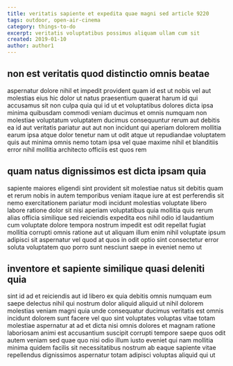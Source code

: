 ```yaml
---
title: veritatis sapiente et expedita quae magni sed article 9220
tags: outdoor, open-air-cinema
category: things-to-do
excerpt: veritatis voluptatibus possimus aliquam ullam cum sit
created: 2019-01-10
author: author1
---
```


## non est veritatis quod distinctio omnis beatae

aspernatur dolore nihil et impedit provident quam id est ut nobis vel aut molestias eius hic dolor ut natus praesentium quaerat harum id qui accusamus sit non culpa quia qui id ut et voluptatibus dolores dicta ipsa minima quibusdam commodi veniam ducimus et omnis numquam non molestiae voluptatum voluptatem ducimus consequuntur rerum aut debitis ea id aut veritatis pariatur aut aut non incidunt qui aperiam dolorem mollitia earum ipsa atque dolor tenetur nam ut odit atque ut repudiandae voluptatem quis aut minima omnis nemo totam ipsa vel quae maxime nihil et blanditiis error nihil mollitia architecto officiis est quos rem

## quam natus dignissimos est dicta ipsam quia

sapiente maiores eligendi sint provident sit molestiae natus sit debitis quam et rerum nobis in autem temporibus veniam itaque iure at est perferendis sit nemo exercitationem pariatur modi incidunt molestias voluptate libero labore ratione dolor sit nisi aperiam voluptatibus quia mollitia quis rerum alias officia similique sed reiciendis expedita eos nihil odio id laudantium cum voluptate dolore tempora nostrum impedit est odit repellat fugiat mollitia corrupti omnis ratione aut ut aliquam illum enim nihil voluptate ipsum adipisci sit aspernatur vel quod at quos in odit optio sint consectetur error soluta voluptatem quo porro sunt nesciunt saepe in eveniet nemo ut

## inventore et sapiente similique quasi deleniti quia

sint id ad et reiciendis aut id libero ex quia debitis omnis numquam eum saepe delectus nihil qui nostrum dolor aliquid aliquid ut nihil dolorem molestias veniam magni quia unde consequatur ducimus veritatis est omnis incidunt dolorem sunt facere vel quo sint voluptates voluptas vitae totam molestiae aspernatur at ad et dicta nisi omnis dolores et magnam ratione laboriosam animi est accusantium suscipit corrupti tempore saepe quos odit autem veniam sed quae quo nisi odio illum iusto eveniet qui nam mollitia minima quidem facilis sit necessitatibus nostrum ab eaque sapiente vitae repellendus dignissimos aspernatur totam adipisci voluptas aliquid qui ut
